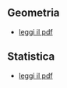 ## Geometria 
- [leggi il pdf](https://github.com/Fciccare/MyLatexFiles/blob/main/Geometria%202022-23%20(Trombetti)/geometria.pdf)

## Statistica 
- [leggi il pdf](https://github.com/Fciccare/MyLatexFiles/blob/main/Calcolo%20delle%20Probabilit%C3%A0%20e%20Statistica%202022-23%20(Buonocore)/cps.pdf)
